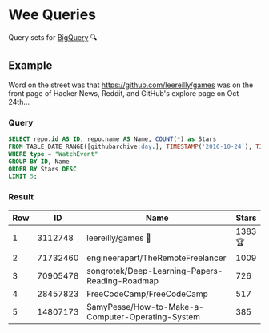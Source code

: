 # Wee Queries

Query sets for [BigQuery](https://cloud.google.com/bigquery/) :mag:

## Example

Word on the street was that https://github.com/leereilly/games was on the front page of Hacker News, Reddit, and GitHub's explore page on Oct 24th...

### Query

```sql
SELECT repo.id AS ID, repo.name AS Name, COUNT(*) as Stars
FROM TABLE_DATE_RANGE([githubarchive:day.], TIMESTAMP('2016-10-24'), TIMESTAMP('2016-10-24'))
WHERE type = "WatchEvent"
GROUP BY ID, Name
ORDER BY Stars DESC
LIMIT 5;
```

### Result

| Row | ID       | Name                                              | Stars        |
|-----|----------|---------------------------------------------------|--------------|
| 1   | 3112748  | leereilly/games :eyes:                            | 1383 :trophy:|
| 2   | 71732460 | engineerapart/TheRemoteFreelancer                 | 1009         |
| 3   | 70905478 | songrotek/Deep-Learning-Papers-Reading-Roadmap    | 726          |
| 4   | 28457823 | FreeCodeCamp/FreeCodeCamp                         | 517          | 
| 5   | 14807173 | SamyPesse/How-to-Make-a-Computer-Operating-System | 385          |


